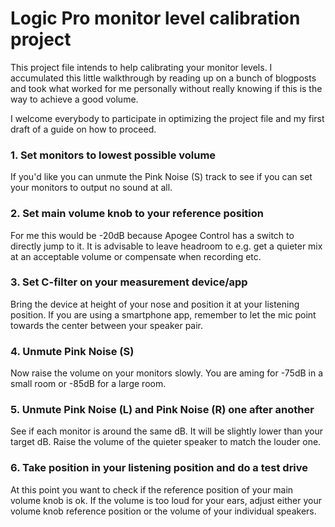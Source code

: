 
# Logic Pro monitor level calibration project

This project file intends to help calibrating your monitor levels. I accumulated this little walkthrough by reading up on a bunch of blogposts and took what worked for me personally without really knowing if this is the way to achieve a good volume.

I welcome everybody to participate in optimizing the project file and my first draft of a guide on how to proceed.

### 1. Set monitors to lowest possible volume
If you'd like you can unmute the Pink Noise (S) track to see if you can set your monitors to output no sound at all.

### 2. Set main volume knob to your reference position
For me this would be -20dB because Apogee Control has a switch to directly jump to it. It is advisable to leave headroom to e.g. get a quieter mix at an acceptable volume or compensate when recording etc.

### 3. Set C-filter on your measurement device/app
Bring the device at height of your nose and position it at your listening position. If you are using a smartphone app, remember to let the mic point towards the center between your speaker pair.

### 4. Unmute Pink Noise (S)
Now raise the volume on your monitors slowly. You are aming for -75dB in a small room or -85dB for a large room.

### 5. Unmute Pink Noise (L) and Pink Noise (R) one after another
See if each monitor is around the same dB. It will be slightly lower than your target dB. Raise the volume of the quieter speaker to match the louder one.

### 6. Take position in your listening position and do a test drive
At this point you want to check if the reference position of your main volume knob is ok. If the volume is too loud for your ears, adjust either your volume knob reference position or the volume of your individual speakers.

